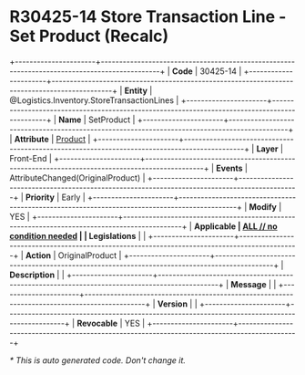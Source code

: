 ﻿---
erp.type: front-end-business-rule
erp.entity: Logistics.Inventory.StoreTransactionLines
---

# R30425-14 Store Transaction Line - Set Product (Recalc)
+----------------------+----------------------------------------------------------------------------------------------+
| **Code**             | 30425-14                                                                                     |
+----------------------+----------------------------------------------------------------------------------------------+
| **Entity**           | @Logistics.Inventory.StoreTransactionLines                                                   |
+----------------------+----------------------------------------------------------------------------------------------+
| **Name**             | SetProduct                                                                                   |
+----------------------+----------------------------------------------------------------------------------------------+
| **Attribute**        | [Product](../entities/Logistics.Inventory.StoreTransactionLines.md#product)                  |
+----------------------+----------------------------------------------------------------------------------------------+
| **Layer**            | Front-End                                                                                    |
+----------------------+----------------------------------------------------------------------------------------------+
| **Events**           | AttributeChanged(OriginalProduct)                                                            |
+----------------------+----------------------------------------------------------------------------------------------+
| **Priority**         | Early                                                                                        |
+----------------------+----------------------------------------------------------------------------------------------+
| **Modify**           | YES                                                                                          |
+----------------------+----------------------------------------------------------------------------------------------+
| **Applicable         | [ALL // no condition needed](xref:applicable-legislations)                                   |
| Legislations**       |                                                                                              |
+----------------------+----------------------------------------------------------------------------------------------+
| **Action**           | OriginalProduct                                                                              |
+----------------------+----------------------------------------------------------------------------------------------+
| **Description**      |                                                                                              |
+----------------------+----------------------------------------------------------------------------------------------+
| **Message**          |                                                                                              |
+----------------------+----------------------------------------------------------------------------------------------+
| **Version**          |                                                                                              |
+----------------------+----------------------------------------------------------------------------------------------+
| **Revocable**        | YES                                                                                          |
+----------------------+----------------------------------------------------------------------------------------------+

*\* This is auto generated code. Don't change it.*

